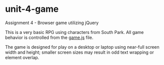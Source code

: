 # unit-4-game
Assignment 4 - Browser game utilizing jQuery

This is a very basic RPG using characters from South Park. All game behavior is controlled from the [game.js](assets/javascript/game.js) file.

The game is designed for play on a desktop or laptop using near-full screen width and height; smaller screen sizes may result in odd text wrapping or element overlap.